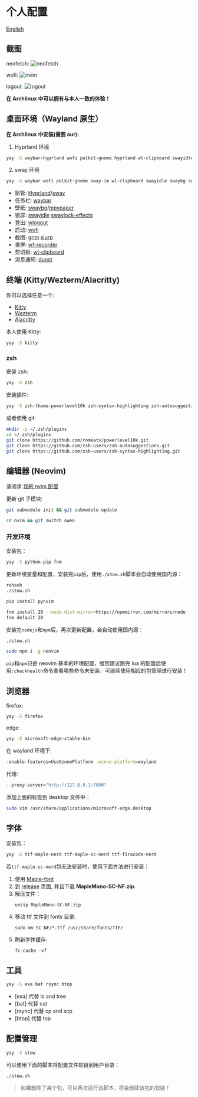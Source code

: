 # 个人配置

[English](README.md)

## 截图

neofetch:
![neofetch](https://github.com/Groveer/dotfiles/blob/screenshots/1.png?raw=true)

wofi:
![nvim](https://github.com/Groveer/dotfiles/blob/screenshots/2.png?raw=true)

logout:
![logout](https://github.com/Groveer/dotfiles/blob/screenshots/3.png?raw=true)

**在 Archlinux 中可以拥有与本人一致的体验！**

## 桌面环境（Wayland 原生）

**在 Archlinux 中安装(需要 aur):**

1. Hyprland 环境

```bash
yay -S waybar-hyprland wofi polkit-gnome hyprland wl-clipboard swayidle swaybg swaylock-effects-git brightnessctl playerctl grim slurp dunst xdg-desktop-portal-wlr wf-recorder
```

2. sway 环境

```bash
yay -S waybar wofi polkit-gnome sway-im wl-clipboard swayidle swaybg swaylock-effects-git brightnessctl playerctl grim slurp dunst xdg-desktop-portal-wlr wf-recorder
```

- 窗管: [Hyprland](https://hyprland.org/)/[sway](https://swaywm.org/)
- 任务栏: [waybar](https://github.com/Alexays/Waybar)
- 壁纸: [swaybg](https://github.com/swaywm/swaybg)/[mpvpaper](https://github.com/GhostNaN/mpvpaper)
- 锁屏: [swayidle](https://github.com/swaywm/swayidle) [swaylock-effects](https://github.com/mortie/swaylock-effects)
- 登出: [wlogout](https://github.com/ArtsyMacaw/wlogout)
- 启动: [wofi](https://hg.sr.ht/~scoopta/wofi)
- 截图: [grim](https://sr.ht/~emersion/grim/) [slurp](https://github.com/emersion/slurp)
- 录屏: [wf-recorder](https://github.com/ammen99/wf-recorder)
- 剪切板: [wl-clipboard](https://github.com/bugaevc/wl-clipboard)
- 消息通知: [dunst](https://github.com/dunst-project/dunst)

## 终端 (Kitty/Wezterm/Alacritty)

你可以选择任意一个:

- [Kitty](https://sw.kovidgoyal.net/kitty/)
- [Wezterm](https://wezfurlong.org/wezterm/)
- [Alacritty](https://github.com/alacritty/alacritty)

本人使用 Kitty:

```bash
yay -S kitty
```

### zsh

安装 zsh:

```bash
yay -S zsh
```

安装插件:

```bash
yay -S zsh-theme-powerlevel10k zsh-syntax-highlighting zsh-autosuggestions
```

或者使用 git:

```bash
mkdir -p ~/.zsh/plugins
cd ~/.zsh/plugins
git clone https://github.com/romkatv/powerlevel10k.git
git clone https://github.com/zsh-users/zsh-autosuggestions.git
git clone https://github.com/zsh-users/zsh-syntax-highlighting.git
```

## 编辑器 (Neovim)

请阅读 [我的 nvim 配置](https://github.com/Groveer/nvimdots)

更新 git 子模块:

```bash
git submodule init && git submodule update
```

```bash
cd nvim && git switch owen
```

### 开发环境

安装包：

```bash
yay -S python-pip fnm
```

更新环境变量和配置，安装完`pip`后，使用`./stow.sh`脚本会自动使用国内源：

```bash
rehash
./stow.sh
```

```bash
pip install pynvim
```

```bash
fnm install 20 --node-dist-mirror=https://npmmirror.com/mirrors/node
fnm default 20
```

安装完`nodejs`和`npm`后，再次更新配置，会自动使用国内源：

```bash
./stow.sh
```

```bash
sudo npm i -g neovim
```

`pip`和`npm`只是 neovim 基本的环境配置，强烈建议跑完 lua 的配置后使用`:checkhealth`命令查看哪些命令未安装，可继续使用相应的包管理进行安装！

## 浏览器

firefox:

```bash
yay -S firefox
```

edge:

```bash
yay -S microsoft-edge-stable-bin
```

在 wayland 环境下:

```bash
-enable-features=UseOzonePlatform -ozone-platform=wayland
```

代理:

```bash
--proxy-server="http://127.0.0.1:7890"
```

添加上面的标签到 desktop 文件中：

```bash
sudo vim /usr/share/applications/microsoft-edge.desktop
```

## 字体

安装包：

```bash
yay -S ttf-maple-nerd ttf-maple-sc-nerd ttf-firacode-nerd
```

若`ttf-maple-sc-nerd`包无法安装时，使用下面方法进行安装：

1. 使用 [Maple-font](https://github.com/subframe7536/Maple-font)
2. 到 [release](https://github.com/subframe7536/Maple-font/releases) 页面, 并且下载 **MapleMono-SC-NF.zip**.
3. 解压文件：
   ```
   unzip MapleMono-SC-NF.zip
   ```
4. 移动 ttf 文件到 fonts 目录:
   ```
   sudo mv SC-NF/*.ttf /usr/share/fonts/TTF/
   ```
5. 刷新字体缓存:
   ```
   fc-cache -vf
   ```

## 工具

```bash
yay -S exa bat rsync btop
```

- [exa] 代替 ls and tree
- [bat] 代替 cat
- [rsync] 代替 cp and scp
- [btop] 代替 top

## 配置管理

```bash
yay -S stow
```

可以使用下面的脚本将配置文件软链到用户目录：

```bash
./stow.sh
```

> 如果删除了某个包，可以再次运行该脚本，将会删除该包的软链！
